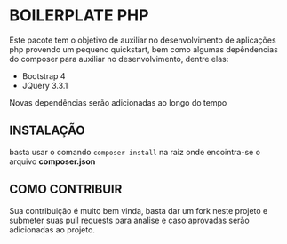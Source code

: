 # BOILERPLATE PHP
Este pacote tem o objetivo de auxiliar no desenvolvimento de aplicações php provendo um pequeno quickstart, 
bem como algumas depêndencias do composer para auxiliar no desenvolvimento, dentre elas:

- Bootstrap 4
- JQuery 3.3.1

Novas dependências serão adicionadas ao longo do tempo

## INSTALAÇÃO

basta usar o comando `composer install` na raiz onde encointra-se o arquivo **composer.json**

## COMO CONTRIBUIR
Sua contribuição é muito bem vinda, basta dar um fork neste projeto e submeter suas pull requests 
para analise e caso aprovadas serão adicionadas ao projeto.


